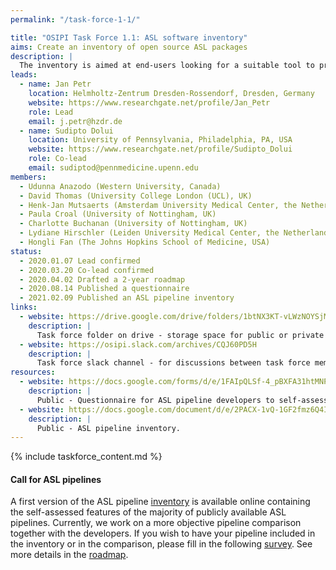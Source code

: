 ```yaml
---
permalink: "/task-force-1-1/"

title: "OSIPI Task Force 1.1: ASL software inventory"
aims: Create an inventory of open source ASL packages
description: |
  The inventory is aimed at end-users looking for a suitable tool to process their ASL images. The inventory will list available open-source tools, providing information that will help users to select a suitable tool, such as scope of application, methodology, level of validation, licence policy, transparency, user-friendliness, and reviews by other users. Currently, all ASL pipeline developers are kindly asked to fill a [short questionnaire](https://docs.google.com/forms/d/e/1FAIpQLSf-4_pBXFA31htMNPZo1kQgcY0EJ5_AWxjyvkkYIQVGUHo6sg/viewform) to specify the features of their pipelines. 
leads:
  - name: Jan Petr
    location: Helmholtz-Zentrum Dresden-Rossendorf, Dresden, Germany
    website: https://www.researchgate.net/profile/Jan_Petr
    role: Lead
    email: j.petr@hzdr.de
  - name: Sudipto Dolui
    location: University of Pennsylvania, Philadelphia, PA, USA
    website: https://www.researchgate.net/profile/Sudipto_Dolui
    role: Co-lead
    email: sudiptod@pennmedicine.upenn.edu
members:
  - Udunna Anazodo (Western University, Canada)
  - David Thomas (University College London (UCL), UK)
  - Henk-Jan Mutsaerts (Amsterdam University Medical Center, the Netherlands)
  - Paula Croal (University of Nottingham, UK)
  - Charlotte Buchanan (University of Nottingham, UK)
  - Lydiane Hirschler (Leiden University Medical Center, the Netherlands)
  - Hongli Fan (The Johns Hopkins School of Medicine, USA)
status:
  - 2020.01.07 Lead confirmed
  - 2020.03.20 Co-lead confirmed
  - 2020.04.02 Drafted a 2-year roadmap
  - 2020.08.14 Published a questionnaire
  - 2021.02.09 Published an ASL pipeline inventory
links:
  - website: https://drive.google.com/drive/folders/1btNX3KT-vLWzNOYSjMHXOqrqqz1f4mV6
    description: |
      Task force folder on drive - storage space for public or private documents developed by the task force.
  - website: https://osipi.slack.com/archives/CQJ60PD5H
    description: |
      Task force slack channel - for discussions between task force members.
resources:
  - website: https://docs.google.com/forms/d/e/1FAIpQLSf-4_pBXFA31htMNPZo1kQgcY0EJ5_AWxjyvkkYIQVGUHo6sg/viewform
    description: |
      Public - Questionnaire for ASL pipeline developers to self-assess the features of their pipelines for the ASL pipeline inventory.
  - website: https://docs.google.com/document/d/e/2PACX-1vQ-1GF2fmz6Q4IukuKP_-57H-xi872Xq_uBlX5P0Cwpj4RYd_t73pvZ64UqXegPaVpQJhQQrVRJRPro/pub
    description: |
      Public - ASL pipeline inventory.
---
```


{% include taskforce_content.md %}
<!--- Please include your task force contents below, free formatting -->
#### Call for ASL pipelines
A first version of the ASL pipeline [inventory](https://docs.google.com/document/d/e/2PACX-1vQ-1GF2fmz6Q4IukuKP_-57H-xi872Xq_uBlX5P0Cwpj4RYd_t73pvZ64UqXegPaVpQJhQQrVRJRPro/pub) is available online containing the self-assessed features of the majority of publicly available ASL pipelines. Currently, we work on a more objective pipeline comparison together with the developers. If you wish to have your pipeline included in the inventory or in the comparison, please fill in the following [survey](https://docs.google.com/forms/d/e/1FAIpQLSf-4_pBXFA31htMNPZo1kQgcY0EJ5_AWxjyvkkYIQVGUHo6sg/viewform). See more details in the [roadmap](https://docs.google.com/document/d/e/2PACX-1vRbxX9ywttwQfd2hyj62h676RjEZ3YHZBIBTkUmEb2nqOmrRVd-PlWeL6nAsJ79akQpXHmtBIizJiOK/pub#id.2i4c3golnmp9).


